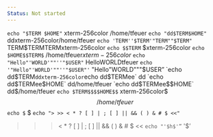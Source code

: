 ```yaml
---
Status: Not started
---
```

`echo "$TERM $HOME"`
xterm-256color /home/tfeuer
`echo "dd$TERM$HOME"`
ddxterm-256color/home/tfeuer
`echo 'TERM''$TERM'"TERM""$TERM"`
TERM$TERMTERMxterm-256color
`echo $$TERM`
$xterm-256color
`echo $HOME$$TERM$`
/home/tfeuer$xterm-256color$
`echo "Hello"'WORLD'""''"$USER"`
HelloWORLDtfeuer
`echo '"Hello"'WORLD'""''"$USER"'`
"Hello"WORLD"""$USER”
`echo dd$TERM`
ddxterm-256color
`echo dd$TERMee`
dd
`echo dd$TERMee$HOME`
dd/home/tfeuer
`echo dd$TERMee$$HOME`
dd$/home/tfeuer
`echo $TERM$$$$HOME$$`
xterm-256color$$$/home/tfeuer$$
`echo $`
$
`echo "> >> < * ? [ ] | ; [ ] || && ( ) & # $ <<"`

> >> < * ? [ ] | ; [ ] || && ( ) & # $ <<
`echo "'$h$'”`
'$’